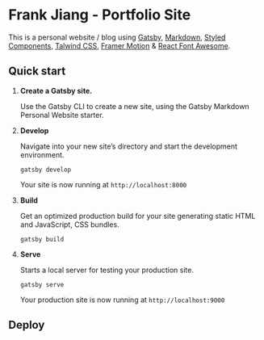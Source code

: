 # Frank Jiang - Portfolio Site

This is a personal website / blog using [Gatsby](https://www.gatsbyjs.org/), [Markdown](https://www.markdownguide.org/), [Styled Components](https://styled-components.com/), [Talwind CSS](https://tailwindcss.com/), [Framer Motion](https://www.framer.com/motion/) & [React Font Awesome](https://github.com/FortAwesome/react-fontawesome).


## Quick start

1.  **Create a Gatsby site.**

    Use the Gatsby CLI to create a new site, using the Gatsby Markdown Personal Website starter.

2.  **Develop**

    Navigate into your new site’s directory and start the development environment.

    ```shell
    gatsby develop
    ```

    Your site is now running at `http://localhost:8000`

3.  **Build**

    Get an optimized production build for your site generating static HTML and JavaScript, CSS bundles.

    ```shell
    gatsby build
    ```

4.  **Serve**

    Starts a local server for testing your production site.

    ```shell
    gatsby serve
    ```

    Your production site is now running at `http://localhost:9000`

## Deploy

